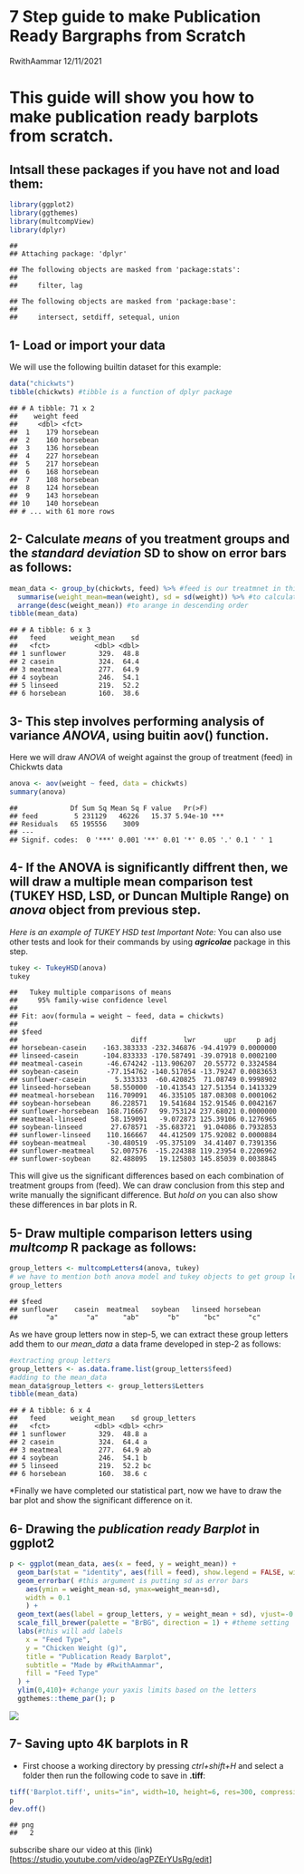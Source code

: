 7 Step guide to make Publication Ready Bargraphs from Scratch
================
RwithAammar
12/11/2021

# This guide will show you how to make publication ready barplots from scratch.

## Intsall these packages if you have not and load them:

``` r
library(ggplot2)
library(ggthemes)
library(multcompView)
library(dplyr)
```

    ## 
    ## Attaching package: 'dplyr'

    ## The following objects are masked from 'package:stats':
    ## 
    ##     filter, lag

    ## The following objects are masked from 'package:base':
    ## 
    ##     intersect, setdiff, setequal, union

## 1- Load or import your data

We will use the following builtin dataset for this example:

``` r
data("chickwts")
tibble(chickwts) #tibble is a function of dplyr package
```

    ## # A tibble: 71 x 2
    ##    weight feed     
    ##     <dbl> <fct>    
    ##  1    179 horsebean
    ##  2    160 horsebean
    ##  3    136 horsebean
    ##  4    227 horsebean
    ##  5    217 horsebean
    ##  6    168 horsebean
    ##  7    108 horsebean
    ##  8    124 horsebean
    ##  9    143 horsebean
    ## 10    140 horsebean
    ## # ... with 61 more rows

## 2- Calculate *means* of you treatment groups and the *standard deviation* SD to show on error bars as follows:

``` r
mean_data <- group_by(chickwts, feed) %>% #feed is our treatmnet in this example
  summarise(weight_mean=mean(weight), sd = sd(weight)) %>% #to calculate mean and SD
  arrange(desc(weight_mean)) #to arange in descending order
tibble(mean_data)
```

    ## # A tibble: 6 x 3
    ##   feed      weight_mean    sd
    ##   <fct>           <dbl> <dbl>
    ## 1 sunflower        329.  48.8
    ## 2 casein           324.  64.4
    ## 3 meatmeal         277.  64.9
    ## 4 soybean          246.  54.1
    ## 5 linseed          219.  52.2
    ## 6 horsebean        160.  38.6

## 3- This step involves performing analysis of variance *ANOVA*, using buitin **aov()** function.

Here we will draw *ANOVA* of weight against the group of treatment
(feed) in Chickwts data

``` r
anova <- aov(weight ~ feed, data = chickwts)
summary(anova)
```

    ##             Df Sum Sq Mean Sq F value   Pr(>F)    
    ## feed         5 231129   46226   15.37 5.94e-10 ***
    ## Residuals   65 195556    3009                     
    ## ---
    ## Signif. codes:  0 '***' 0.001 '**' 0.01 '*' 0.05 '.' 0.1 ' ' 1

## 4- If the ANOVA is significantly diffrent then, we will draw a multiple mean comparison test (TUKEY HSD, LSD, or Duncan Multiple Range) on *anova* object from previous step.

*Here is an example of TUKEY HSD test* *Important Note:* You can also
use other tests and look for their commands by using ***agricolae***
package in this step.

``` r
tukey <- TukeyHSD(anova)
tukey
```

    ##   Tukey multiple comparisons of means
    ##     95% family-wise confidence level
    ## 
    ## Fit: aov(formula = weight ~ feed, data = chickwts)
    ## 
    ## $feed
    ##                            diff         lwr       upr     p adj
    ## horsebean-casein    -163.383333 -232.346876 -94.41979 0.0000000
    ## linseed-casein      -104.833333 -170.587491 -39.07918 0.0002100
    ## meatmeal-casein      -46.674242 -113.906207  20.55772 0.3324584
    ## soybean-casein       -77.154762 -140.517054 -13.79247 0.0083653
    ## sunflower-casein       5.333333  -60.420825  71.08749 0.9998902
    ## linseed-horsebean     58.550000  -10.413543 127.51354 0.1413329
    ## meatmeal-horsebean   116.709091   46.335105 187.08308 0.0001062
    ## soybean-horsebean     86.228571   19.541684 152.91546 0.0042167
    ## sunflower-horsebean  168.716667   99.753124 237.68021 0.0000000
    ## meatmeal-linseed      58.159091   -9.072873 125.39106 0.1276965
    ## soybean-linseed       27.678571  -35.683721  91.04086 0.7932853
    ## sunflower-linseed    110.166667   44.412509 175.92082 0.0000884
    ## soybean-meatmeal     -30.480519  -95.375109  34.41407 0.7391356
    ## sunflower-meatmeal    52.007576  -15.224388 119.23954 0.2206962
    ## sunflower-soybean     82.488095   19.125803 145.85039 0.0038845

This will give us the significant differences based on each combination
of treatment groups from (feed). We can draw conclusion from this step
and write manually the significant difference. But *hold on* you can
also show these differences in bar plots in R.

## 5- Draw multiple comparison letters using *multcomp* R package as follows:

``` r
group_letters <- multcompLetters4(anova, tukey)
# we have to mention both anova model and tukey objects to get group letters
group_letters
```

    ## $feed
    ## sunflower    casein  meatmeal   soybean   linseed horsebean 
    ##       "a"       "a"      "ab"       "b"      "bc"       "c"

As we have group letters now in step-5, we can extract these group
letters add them to our *mean_data* a data frame developed in step-2 as
follows:

``` r
#extracting group letters
group_letters <- as.data.frame.list(group_letters$feed)
#adding to the mean_data
mean_data$group_letters <- group_letters$Letters
tibble(mean_data)
```

    ## # A tibble: 6 x 4
    ##   feed      weight_mean    sd group_letters
    ##   <fct>           <dbl> <dbl> <chr>        
    ## 1 sunflower        329.  48.8 a            
    ## 2 casein           324.  64.4 a            
    ## 3 meatmeal         277.  64.9 ab           
    ## 4 soybean          246.  54.1 b            
    ## 5 linseed          219.  52.2 bc           
    ## 6 horsebean        160.  38.6 c

\*Finally we have completed our statistical part, now we have to draw
the bar plot and show the significant difference on it.

## 6- Drawing the *publication ready Barplot* in ggplot2

``` r
p <- ggplot(mean_data, aes(x = feed, y = weight_mean)) +
  geom_bar(stat = "identity", aes(fill = feed), show.legend = FALSE, width = 0.6) + #barplot
  geom_errorbar( #this argument is putting sd as error bars
    aes(ymin = weight_mean-sd, ymax=weight_mean+sd), 
    width = 0.1
    ) + 
  geom_text(aes(label = group_letters, y = weight_mean + sd), vjust=-0.4) + #add letters
  scale_fill_brewer(palette = "BrBG", direction = 1) + #theme setting
  labs(#this will add labels 
    x = "Feed Type",
    y = "Chicken Weight (g)",
    title = "Publication Ready Barplot",
    subtitle = "Made by #RwithAammar",
    fill = "Feed Type"
  ) +
  ylim(0,410)+ #change your yaxis limits based on the letters
  ggthemes::theme_par(); p
```

![](06--Publication-ready-Barplots_files/figure-gfm/unnamed-chunk-8-1.png)<!-- -->

## 7- Saving upto 4K barplots in R

-   First choose a working directory by pressing *ctrl+shift+H* and
    select a folder then run the following code to save in **.tiff**:

``` r
tiff('Barplot.tiff', units="in", width=10, height=6, res=300, compression = 'lzw')
p
dev.off()
```

    ## png 
    ##   2

subscribe share our video at this
(link)\[<https://studio.youtube.com/video/agPZErYUsRg/edit>\]
